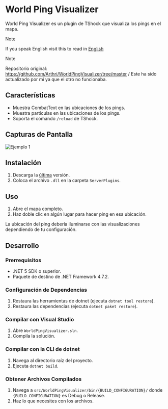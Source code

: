 # World Ping Visualizer
World Ping Visualizer es un plugin de TShock que visualiza los pings en el mapa.

> [!NOTE]
> If you speak English visit this to read in [English](README.md)

> [!NOTE]
> Repositorio original: https://github.com/Arthri/WorldPingVisualizer/tree/master
/
> Este ha sido actualizado por mí ya que el otro no funcionaba.

## Características
- Muestra CombatText en las ubicaciones de los pings.
- Muestra partículas en las ubicaciones de los pings.
- Soporta el comando `/reload` de TShock.

## Capturas de Pantalla
![Ejemplo 1](../HEAD/docs/assets/Usage-1.gif)

## Instalación
1. Descarga la [última](https://github.com/itsFrankV22/WorldPingVisualizerPlugin/releases) versión.
2. Coloca el archivo `.dll` en la carpeta `ServerPlugins`.

## Uso
1. Abre el mapa completo.
2. Haz doble clic en algún lugar para hacer ping en esa ubicación.

La ubicación del ping debería iluminarse con las visualizaciones dependiendo de tu configuración.

## Desarrollo

### Prerrequisitos
- .NET 5 SDK o superior.
- Paquete de destino de .NET Framework 4.7.2.

### Configuración de Dependencias
1. Restaura las herramientas de dotnet (ejecuta `dotnet tool restore`).
2. Restaura las dependencias (ejecuta `dotnet paket restore`).

### Compilar con Visual Studio
1. Abre `WorldPingVisualizer.sln`.
2. Compila la solución.

### Compilar con la CLI de dotnet
1. Navega al directorio raíz del proyecto.
2. Ejecuta `dotnet build`.

### Obtener Archivos Compilados
1. Navega a `src/WorldPingVisualizer/bin/{BUILD_CONFIGURATION}/` donde `{BUILD_CONFIGURATION}` es Debug o Release.
2. Haz lo que necesites con los archivos.
